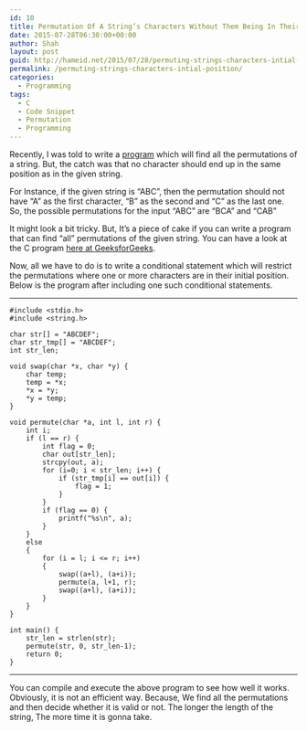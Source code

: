 ```yaml
---
id: 10
title: Permutation Of A String’s Characters Without Them Being In Their Initial Position
date: 2015-07-28T06:30:00+00:00
author: Shah
layout: post
guid: http://hameid.net/2015/07/28/permuting-strings-characters-intial-position/
permalink: /permuting-strings-characters-intial-position/
categories:
  - Programming
tags:
  - C
  - Code Snippet
  - Permutation
  - Programming
---
```

Recently, I was told to write a [program](/tag/programming) which will find all the permutations of a string. But, the catch was that no character should end up in the same position as in the given string.

For Instance, if the given string is “ABC”, then the permutation should not have “A” as the first character, “B” as the second and “C” as the last one. So, the possible permutations for the input “ABC” are “BCA” and “CAB”

It might look a bit tricky. But, It’s a piece of cake if you can write a program that can find “all” permutations of the given string. You can have a look at the C program [here at GeeksforGeeks](http://www.geeksforgeeks.org/write-a-c-program-to-print-all-permutations-of-a-given-string/).

Now, all we have to do is to write a conditional statement which will restrict the permutations where one or more characters are in their initial position. Below is the program after including one such conditional statements.

* * *

<pre><code class="language-prettyprint lang-c">#include &lt;stdio.h&gt;
#include &lt;string.h&gt;

char str[] = "ABCDEF";  
char str_tmp[] = "ABCDEF";  
int str_len;

void swap(char *x, char *y) {  
    char temp;
    temp = *x;
    *x = *y;
    *y = temp;
}

void permute(char *a, int l, int r) {  
    int i;
    if (l == r) {
        int flag = 0;
        char out[str_len];
        strcpy(out, a);
        for (i=0; i &lt; str_len; i++) {
            if (str_tmp[i] == out[i]) {
                flag = 1;
            }
        }
        if (flag == 0) {
            printf("%s\n", a);
        }
    }
    else
    {
        for (i = l; i &lt;= r; i++)
        {
            swap((a+l), (a+i));
            permute(a, l+1, r);
            swap((a+l), (a+i));
        }
    }
}

int main() {  
    str_len = strlen(str);
    permute(str, 0, str_len-1);
    return 0;
}
</code></pre>

* * *

You can compile and execute the above program to see how well it works. Obviously, it is not an efficient way. Because, We find all the permutations and then decide whether it is valid or not. The longer the length of the string, The more time it is gonna take.